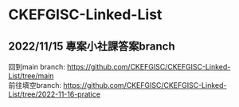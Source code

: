 # CKEFGISC-Linked-List
## 2022/11/15 專案小社課答案branch
回到main branch: https://github.com/CKEFGISC/CKEFGISC-Linked-List/tree/main <br>
前往填空branch: https://github.com/CKEFGISC/CKEFGISC-Linked-List/tree/2022-11-16-pratice <br>
